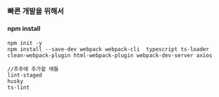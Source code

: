 ### 빠른 개발을 위해서 

#### npm install
```npm i
npm init -y 
npm install --save-dev webpack webpack-cli  typescript ts-loader
clean-webpack-plugin html-webpack-plugin webpack-dev-server axios

//추후에 추가할 애들 
lint-staged
husky
ts-lint

```

